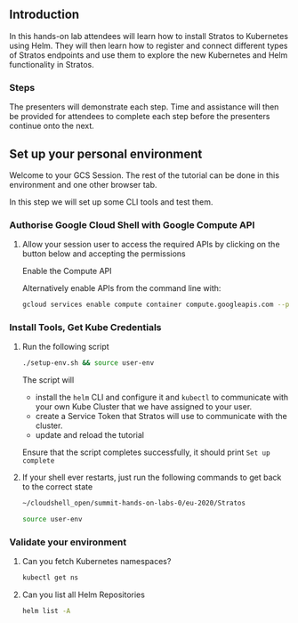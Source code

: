 ## Introduction

In this hands-on lab attendees will learn how to install Stratos to Kubernetes using Helm. They will then learn how to register and connect different types of Stratos endpoints and use them to explore the new Kubernetes and Helm functionality in Stratos. 

### Steps

The presenters will demonstrate each step. Time and assistance will then be provided for attendees to complete each step before the presenters continue onto the next.

## Set up your personal environment

Welcome to your GCS Session. The rest of the tutorial can be done in this environment and one other browser tab.

In this step we will set up some CLI tools and test them.

### Authorise Google Cloud Shell with Google Compute API
1. Allow your session user to access the required APIs by clicking on the button below and accepting the permissions

   <walkthrough-enable-apis apis="compute.googleapis.com">Enable the Compute API</walkthrough-enable-apis>

   Alternatively enable APIs from the command line with:

   ```bash
   gcloud services enable compute container compute.googleapis.com --project summit-labs
   ```
### <walkthrough-cloud-shell-icon></walkthrough-cloud-shell-icon> Install Tools, Get Kube Credentials
1. Run the following script
   ```bash
   ./setup-env.sh && source user-env
   ```

   The script will 
   - install the `helm` CLI and configure it and `kubectl` to communicate with your own Kube Cluster that we have assigned to your user.
   - create a Service Token that Stratos will use to communicate with the cluster.
   - update and reload the tutorial

   Ensure that the script completes successfully, it should print `Set up complete`


1. If your shell ever restarts, just run the following commands to get back to the correct state
   ```bash
   ~/cloudshell_open/summit-hands-on-labs-0/eu-2020/Stratos
   ```
   ```bash
   source user-env
   ```

### <walkthrough-cloud-shell-icon></walkthrough-cloud-shell-icon> Validate your environment
1. Can you fetch Kubernetes namespaces?
   ```bash
   kubectl get ns
   ```

1. Can you list all Helm Repositories
   ```bash
   helm list -A
   ```


